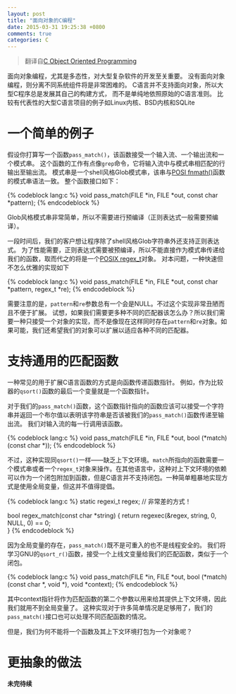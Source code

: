 ```yaml
---
layout: post
title: "面向对象的C编程"
date: 2015-03-31 19:25:38 +0800
comments: true
categories: C
---
```


> 翻译自[C Object Oriented Programming](http://nullprogram.com/blog/2014/10/21/)

<!--more-->

面向对象编程，尤其是多态性，对大型复杂软件的开发至关重要。
没有面向对象编程，则分离不同系统组件将是非常困难的。
C语言并不支持面向对象，所以大型C程序总是发展其自己的构建方式，
而不是单纯地依照原始的C语言准则。
比较有代表性的大型C语言项目的例子如Linux内核、BSD内核和SQLite

一个简单的例子
=============

假设你打算写一个函数`pass_match()`，该函数接受一个输入流、一个输出流和一个模式串。
这个函数的工作有点像`grep`命令，它将输入流中与模式串相匹配的行输出至输出流。
模式串是一个shell风格Glob模式串，该串与[POSI fnmath()](http://man7.org/linux/man-pages/man3/fnmatch.3.html)函数的模式串语法一致。
整个函数接口如下：

{% codeblock lang:c %}
void pass_match(FILE *in, FILE *out, const char *pattern);
{% endcodeblock %}

Glob风格模式串非常简单，所以不需要进行预编译（正则表达式一般需要预编译）。

一段时间后，我们的客户想让程序除了shell风格Glob字符串外还支持正则表达式。
为了性能需要，正则表达式需要被预编译，所以不能直接作为模式串传递给我们的函数，取而代之的将是一个[POSIX regex\_t](http://man7.org/linux/man-pages/man3/regexec.3.html)对象。
对本问题，一种快速但不怎么优雅的实现如下

{% codeblock lang:c %}
void pass_match(FILE *in, FILE *out, const char *pattern, regex_t *re);
{% endcodeblock %}

需要注意的是，`pattern`和`re`参数总有一个会是NULL。不过这个实现非常丑陋而且不便于扩展。
试想，如果我们需要更多种不同的匹配器该怎么办？所以我们需要一种只接受一个对象的实现，而不是像现在这样同时存在`pattern`和`re`对象。如果可能，我们还希望我们的对象可以扩展以适应各种不同的匹配器。

支持通用的匹配函数
=================

一种常见的用于扩展C语言函数的方式是向函数传递函数指针。
例如，作为比较器的`qsort()`函数的最后一个变量就是一个函数指针。

对于我们的`pass_match()`函数，这个函数指针指向的函数应该可以接受一个字符串并返回一个布尔值以表明该字符串是否该被我们的`pass_match()`函数传递至输出流。
我们对输入流的每一行调用该函数。

{% codeblock lang:c %}
void pass_match(FILE *in, FILE *out, bool (*match)(const char *));
{% endcodeblock %}

不过，这种实现同`qsort()`一样——缺乏上下文环境。`match`所指向的函数需要一个模式串或者一个`regex_t`对象来操作。在其他语言中，这种对上下文环境的依赖可以作为一个闭包附加到函数，但是C语言并不支持闭包。一种简单粗暴地实现方式是使用全局变量，但这并不值得提倡。

{% codeblock lang:c %}
static regexi_t regex;    // 非常差的方式！

bool regex_match(const char *string)
{
    return regexec(&regex, string, 0, NULL, 0) == 0;   
}
{% endcodeblock %}

因为全局变量的存在，`pass_match()`既不是可重入的也不是线程安全的。
我们将学习GNU的`qsort_r()`函数，接受一个上线文变量给我们的匹配函数，类似于一个闭包。

{% codeblock lang:c %}
void pass_match(FILE *in, FILE *out, 
        bool (*match)(const char *, void *), void *context);
{% endcodeblock %}

其中context指针将作为匹配函数的第二个参数以用来给其提供上下文环境，因此我们就用不到全局变量了。
这种实现对于许多简单情况是足够用了，我们的`pass_match()`接口也可以处理不同匹配函数的情况。

但是，我们为何不能将一个函数及其上下文环境打包为一个对象呢？

更抽象的做法
===========

**未完待续**
